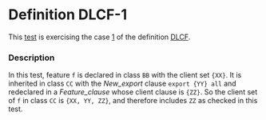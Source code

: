 # Definition DLCF-1

This [test](.) is exercising the case [1](../Readme.md) of the definition [DLCF](../../dlcf/Readme.md).

### Description

In this test, feature `f` is declared in class `BB` with the client set `{XX}`. It is inherited in class `CC` with the *New\_export* clause `export {YY} all` and redeclared in a *Feature\_clause* whose client clause is `{ZZ}`. So the client set of `f` in class `CC` is `{XX, YY, ZZ}`, and therefore includes `ZZ` as checked in this test.
